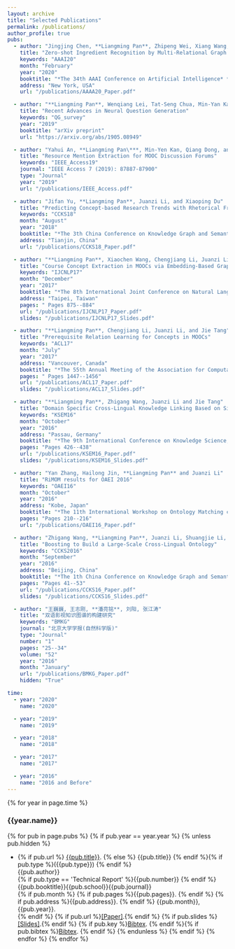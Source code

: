 ```yaml
---
layout: archive
title: "Selected Publications"
permalink: /publications/
author_profile: true
pubs:
  - author: "Jingjing Chen, **Liangming Pan**, Zhipeng Wei, Xiang Wang, Chong-Wah Ngo, Tat-Seng Chua"
    title: "Zero-shot Ingredient Recognition by Multi-Relational Graph Convolutional Network"
    keywords: "AAAI20"
    month: "February"
    year: "2020"
    booktitle: "*The 34th AAAI Conference on Artificial Intelligence* **(AAAI 2020)**"
    address: "New York, USA"
    url: "/publications/AAAA20_Paper.pdf"

  - author: "**Liangming Pan**, Wenqiang Lei, Tat-Seng Chua, Min-Yan Kan"
    title: "Recent Advances in Neural Question Generation"
    keywords: "QG_survey"
    year: "2019"
    booktitle: "arXiv preprint"
    url: "https://arxiv.org/abs/1905.08949"

  - author: "Yahui An, **Liangming Pan\***, Min-Yen Kan, Qiang Dong, and Yan Fu (Corresponding Author)"
    title: "Resource Mention Extraction for MOOC Discussion Forums"
    keywords: "IEEE_Access19"
    journal: "IEEE Access 7 (2019): 87887-87900"
    type: "Journal"
    year: "2019"
    url: "/publications/IEEE_Access.pdf"

  - author: "Jifan Yu, **Liangming Pan**, Juanzi Li, and Xiaoping Du"
    title: "Predicting Concept-based Research Trends with Rhetorical Framing"
    keywords: "CCKS18"
    month: "August"
    year: "2018"
    booktitle: "*The 3th China Conference on Knowledge Graph and Semantic Computing* **(CCKS 2018)**"
    address: "Tianjin, China"
    url: "/publications/CCKS18_Paper.pdf"

  - author: "**Liangming Pan**, Xiaochen Wang, Chengjiang Li, Juanzi Li, and Jie Tang"
    title: "Course Concept Extraction in MOOCs via Embedding-Based Graph Propagation"
    keywords: "IJCNLP17"
    month: "December"
    year: "2017"
    booktitle: "*The 8th International Joint Conference on Natural Language Processing* **(IJCNLP 2017)**"
    address: "Taipei, Taiwan"
    pages: " Pages 875--884"
    url: "/publications/IJCNLP17_Paper.pdf"
    slides: "/publications/IJCNLP17_Slides.pdf"

  - author: "**Liangming Pan**, Chengjiang Li, Juanzi Li, and Jie Tang"
    title: "Prerequisite Relation Learning for Concepts in MOOCs"
    keywords: "ACL17"
    month: "July"
    year: "2017"
    address: "Vancouver, Canada"
    booktitle: "*The 55th Annual Meeting of the Association for Computational Linguistics* **(ACL 2017)**"
    pages: " Pages 1447--1456"
    url: "/publications/ACL17_Paper.pdf"
    slides: "/publications/ACL17_Slides.pdf"

  - author: "**Liangming Pan**, Zhigang Wang, Juanzi Li and Jie Tang"
    title: "Domain Specific Cross-Lingual Knowledge Linking Based on Similarity Flooding"
    keywords: "KSEM16"
    month: "October"
    year: "2016"
    address: "Passau, Germany"
    booktitle: "*The 9th International Conference on Knowledge Science, Engineering and Management* **(KSEM 2016)**"
    pages: "Pages 426--438"
    url: "/publications/KSEM16_Paper.pdf"
    slides: "/publications/KSEM16_Slides.pdf"

  - author: "Yan Zhang, Hailong Jin, **Liangming Pan** and Juanzi Li"
    title: "RiMOM results for OAEI 2016"
    keywords: "OAEI16"
    month: "October"
    year: "2016"
    address: "Kobe, Japan"
    booktitle: "*The 11th International Workshop on Ontology Matching co-located with the 15th International Semantic Web Conference* **(OM@ISWC 2016)**"
    pages: "Pages 210--216"
    url: "/publications/OAEI16_Paper.pdf"

  - author: "Zhigang Wang, **Liangming Pan**, Juanzi Li, Shuangjie Li, Mingyang Li and Jie Tang"
    title: "Boosting to Build a Large-Scale Cross-Lingual Ontology"
    keywords: "CCKS2016"
    month: "September"
    year: "2016"
    address: "Beijing, China"
    booktitle: "*The 1th China Conference on Knowledge Graph and Semantic Computing* **(CCKS 2016)**"
    pages: "Pages 41--53"
    url: "/publications/CCKS16_Paper.pdf"
    slides: "/publications/CCKS16_Slides.pdf"

  - author: "王巍巍, 王志刚, **潘亮铭**, 刘阳, 张江涛"
    title: "双语影视知识图谱的构建研究"
    keywords: "BMKG"
    journal: "北京大学学报(自然科学版)"
    type: "Journal"
    number: "1"
    pages: "25--34"
    volume: "52"
    year: "2016"
    month: "January"
    url: "/publications/BMKG_Paper.pdf"
    hidden: "True"

time:
  - year: "2020"
    name: "2020"

  - year: "2019"
    name: "2019"

  - year: "2018"
    name: "2018"

  - year: "2017"
    name: "2017"

  - year: "2016"
    name: "2016 and Before"
---
```


<!-- # Publications
<hr>
## Selected Publications -->

{% for year in page.time %}
### {{year.name}}
{% for pub in page.pubs %}
{% if pub.year == year.year %}
{% unless pub.hidden %}
  - {% if pub.url %} [{{pub.title}}]({{pub.url}}).
    {% else %} {{pub.title}}
    {% endif %}{% if pub.type %}({{pub.type}})
    {% endif %}<br>
    {{pub.author}}<br>
    {% if pub.type == 'Technical Report' %}{{pub.number}}
    {% endif %}{{pub.booktitle}}{{pub.school}}{{pub.journal}}<br>
    {% if pub.month %}
    {% if pub.pages %}{{pub.pages}}. {% endif %} 
    {% if pub.address %}{{pub.address}}.
    {% endif %} {{pub.month}}, {{pub.year}}.<br>
    {% endif %}
    {% if pub.url %}[[Paper]]({{pub.url}}).{% endif %}
    {% if pub.slides %}[[Slides]]({{pub.slides}}).{% endif %}
    {% if pub.key %}[Bibtex](http://groups.csail.mit.edu/commit/bibtex.cgi?key={{pub.key}}).
    {% endif %}{% if pub.bibtex %}[Bibtex]({{pub.bibtex}}).
    {% endif %}
{% endunless %}
{% endif %}
{% endfor %}
{% endfor %}


<!-- ---

{% if author.googlescholar %}
  You can also find my articles on <u><a href="{{author.googlescholar}}">my Google Scholar profile</a>.</u>
{% endif %}

{% include base_path %}

{% for post in site.publications reversed %}
  {% include archive-single.html %}
{% endfor %}

---
layout: page
permalink: /publications/index.html
title: Publications -->
